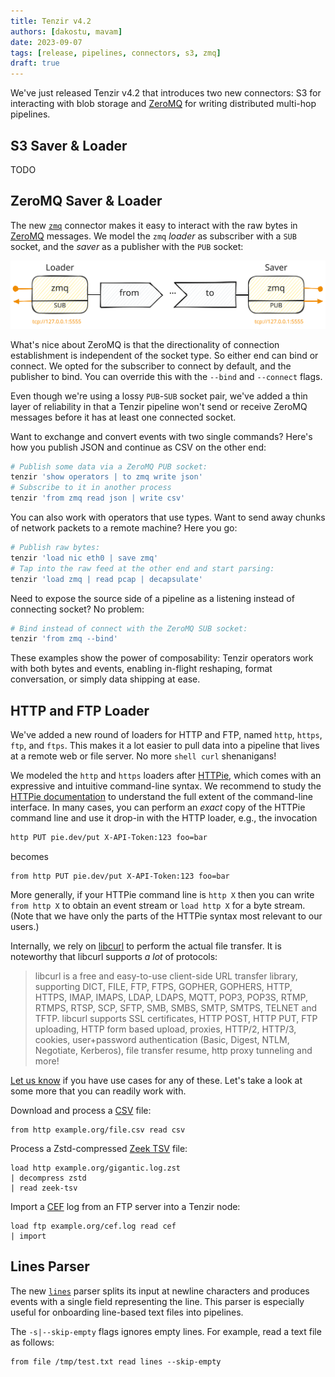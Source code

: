 ```yaml
---
title: Tenzir v4.2
authors: [dakostu, mavam]
date: 2023-09-07
tags: [release, pipelines, connectors, s3, zmq]
draft: true
---
```


We've just released Tenzir v4.2 that introduces two new connectors: S3 for
interacting with blob storage and [ZeroMQ][zeromq] for writing distributed
multi-hop pipelines.

[zeromq]: https://zeromq.org/

<!--truncate-->

## S3 Saver & Loader

TODO

## ZeroMQ Saver & Loader

The new [`zmq`](/connectors/zmq) connector makes it easy to interact with the
raw bytes in [ZeroMQ][zeromq] messages. We model the `zmq` *loader* as subscriber with a `SUB` socket, and the *saver* as a publisher with the `PUB` socket:

![ZeroMQ Connector](zeromq-connector.excalidraw.svg)

What's nice about ZeroMQ is that the directionality of connection establishment
is independent of the socket type. So either end can bind or connect. We opted
for the subscriber to connect by default, and the publisher to bind. You can
override this with the `--bind` and `--connect` flags.

Even though we're using a lossy `PUB`-`SUB` socket pair, we've added a thin
layer of reliability in that a Tenzir pipeline won't send or receive ZeroMQ
messages before it has at least one connected socket.

Want to exchange and convert events with two single commands? Here's how you
publish JSON and continue as CSV on the other end:

```bash
# Publish some data via a ZeroMQ PUB socket:
tenzir 'show operators | to zmq write json'
# Subscribe to it in another process
tenzir 'from zmq read json | write csv'
```

You can also work with operators that use types. Want to send away chunks of
network packets to a remote machine? Here you go:

```bash
# Publish raw bytes:
tenzir 'load nic eth0 | save zmq'
# Tap into the raw feed at the other end and start parsing:
tenzir 'load zmq | read pcap | decapsulate'
```

Need to expose the source side of a pipeline as a listening instead of
connecting socket? No problem:

```bash
# Bind instead of connect with the ZeroMQ SUB socket:
tenzir 'from zmq --bind'
```

These examples show the power of composability: Tenzir operators work with
both bytes and events, enabling in-flight reshaping, format conversation, or
simply data shipping at ease.

## HTTP and FTP Loader

We've added a new round of loaders for HTTP and FTP, named `http`, `https`,
`ftp`, and `ftps`. This makes it a lot easier to pull data into a pipeline that
lives at a remote web or file server. No more `shell curl` shenanigans!

We modeled the `http` and `https` loaders after [HTTPie](https://httpie.io/),
which comes with an expressive and intuitive command-line syntax. We recommend
to study the [HTTPie documentation](https://httpie.io/docs/cli/examples) to
understand the full extent of the command-line interface. In many cases, you can
perform an *exact* copy of the HTTPie command line and use it drop-in with the
HTTP loader, e.g., the invocation

```bash
http PUT pie.dev/put X-API-Token:123 foo=bar
```

becomes

```
from http PUT pie.dev/put X-API-Token:123 foo=bar
```

More generally, if your HTTPie command line is `http X` then you can write `from
http X` to obtain an event stream or `load http X` for a byte stream. (Note that
we have only the parts of the HTTPie syntax most relevant to our users.)

Internally, we rely on [libcurl](https://curl.se/libcurl/) to perform the actual
file transfer. It is noteworthy that libcurl supports *a lot* of protocols:

> libcurl is a free and easy-to-use client-side URL transfer library, supporting
> DICT, FILE, FTP, FTPS, GOPHER, GOPHERS, HTTP, HTTPS, IMAP, IMAPS, LDAP, LDAPS,
> MQTT, POP3, POP3S, RTMP, RTMPS, RTSP, SCP, SFTP, SMB, SMBS, SMTP, SMTPS,
> TELNET and TFTP. libcurl supports SSL certificates, HTTP POST, HTTP PUT, FTP
> uploading, HTTP form based upload, proxies, HTTP/2, HTTP/3, cookies,
> user+password authentication (Basic, Digest, NTLM, Negotiate, Kerberos), file
> transfer resume, http proxy tunneling and more!

[Let us know](/discord) if you have use cases for any of these. Let's take a
look at some more that you can readily work with.

Download and process a [CSV](/formats/csv) file:

```
from http example.org/file.csv read csv
```

Process a Zstd-compressed [Zeek TSV](/formats/zeek-tsv) file:

```
load http example.org/gigantic.log.zst
| decompress zstd
| read zeek-tsv
```

Import a [CEF](/formats/cef) log from an FTP server into a Tenzir node:

```
load ftp example.org/cef.log read cef
| import
```

## Lines Parser

The new [`lines`](/formats/lines) parser splits its input at newline characters
and produces events with a single field representing the line. This parser is
especially useful for onboarding line-based text files into pipelines.

The `-s|--skip-empty` flags ignores empty lines. For example, read a text file
as follows:

```
from file /tmp/test.txt read lines --skip-empty
```
